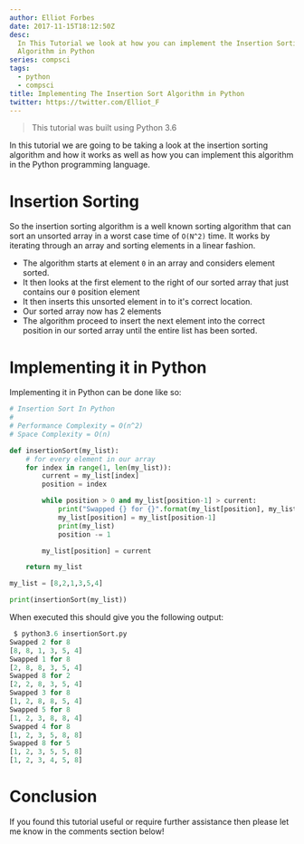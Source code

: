 ```yaml
---
author: Elliot Forbes
date: 2017-11-15T18:12:50Z
desc:
  In This Tutorial we look at how you can implement the Insertion Sorting
  Algorithm in Python
series: compsci
tags:
  - python
  - compsci
title: Implementing The Insertion Sort Algorithm in Python
twitter: https://twitter.com/Elliot_F
---
```


> This tutorial was built using Python 3.6

In this tutorial we are going to be taking a look at the insertion sorting
algorithm and how it works as well as how you can implement this algorithm in
the Python programming language.

# Insertion Sorting

So the insertion sorting algorithm is a well known sorting algorithm that can
sort an unsorted array in a worst case time of `O(N^2)` time. It works by
iterating through an array and sorting elements in a linear fashion.

- The algorithm starts at element `0` in an array and considers element sorted.
- It then looks at the first element to the right of our sorted array that just
  contains our `0` position element
- It then inserts this unsorted element in to it's correct location.
- Our sorted array now has 2 elements
- The algorithm proceed to insert the next element into the correct position in
  our sorted array until the entire list has been sorted.

# Implementing it in Python

Implementing it in Python can be done like so:

```py
# Insertion Sort In Python
#
# Performance Complexity = O(n^2)
# Space Complexity = O(n)

def insertionSort(my_list):
    # for every element in our array
    for index in range(1, len(my_list)):
        current = my_list[index]
        position = index

        while position > 0 and my_list[position-1] > current:
            print("Swapped {} for {}".format(my_list[position], my_list[position-1]))
            my_list[position] = my_list[position-1]
            print(my_list)
            position -= 1

        my_list[position] = current

    return my_list

my_list = [8,2,1,3,5,4]

print(insertionSort(my_list))
```

When executed this should give you the following output:

```py
 $ python3.6 insertionSort.py
Swapped 2 for 8
[8, 8, 1, 3, 5, 4]
Swapped 1 for 8
[2, 8, 8, 3, 5, 4]
Swapped 8 for 2
[2, 2, 8, 3, 5, 4]
Swapped 3 for 8
[1, 2, 8, 8, 5, 4]
Swapped 5 for 8
[1, 2, 3, 8, 8, 4]
Swapped 4 for 8
[1, 2, 3, 5, 8, 8]
Swapped 8 for 5
[1, 2, 3, 5, 5, 8]
[1, 2, 3, 4, 5, 8]
```

# Conclusion

If you found this tutorial useful or require further assistance then please let
me know in the comments section below!
